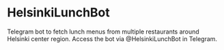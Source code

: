 # HelsinkiLunchBot

Telegram bot to fetch lunch menus from multiple restaurants around Helsinki center region. Access the bot via @HelsinkiLunchBot in Telegram.
